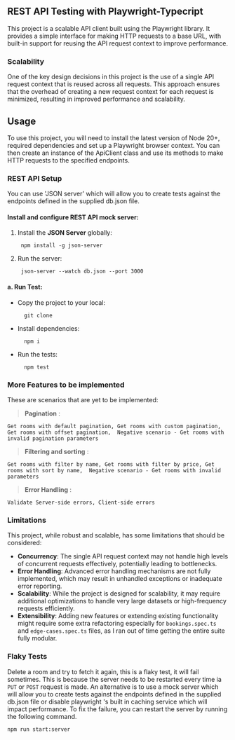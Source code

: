 ## **REST API Testing with Playwright-Typecript**

This project is a scalable API client built using the Playwright library. It provides a simple interface for making HTTP requests to a base URL, with built-in support for reusing the API request context to improve performance.

### **Scalability**

One of the key design decisions in this project is the use of a single API request context that is reused across all requests. This approach ensures that the overhead of creating a new request context for each request is minimized, resulting in improved performance and scalability.

## Usage

To use this project, you will need to install the latest version of Node 20+, required dependencies and set up a Playwright browser context. You can then create an instance of the ApiClient class and use its methods to make HTTP requests to the specified endpoints.


### **REST API Setup**
You can use 'JSON server' which will allow you to create tests against the endpoints defined in the supplied db.json file.

#### Install and configure REST API mock server:
1. Install the **JSON Server** globally:

        npm install -g json-server

2. Run the server:

        json-server --watch db.json --port 3000


#### a. **Run Test**:
- Copy the project to your local:

        git clone 

- Install dependencies:

        npm i

- Run the tests:

        npm test


### **More Features to be implemented**

These are scenarios that are yet to be implemented:

>   **Pagination** :

    Get rooms with default pagination, Get rooms with custom pagination, Get rooms with offset pagination,  Negative scenario - Get rooms with invalid pagination parameters

>   **Filtering and sorting** :

    Get rooms with filter by name, Get rooms with filter by price, Get rooms with sort by name,  Negative scenario - Get rooms with invalid parameters

>   **Error Handling** :

    Validate Server-side errors, Client-side errors


### **Limitations**

This project, while robust and scalable, has some limitations that should be considered:

- **Concurrency**: The single API request context may not handle high levels of concurrent requests effectively, potentially leading to bottlenecks.
- **Error Handling**: Advanced error handling mechanisms are not fully implemented, which may result in unhandled exceptions or inadequate error reporting.
- **Scalability**: While the project is designed for scalability, it may require additional optimizations to handle very large datasets or high-frequency requests efficiently.
- **Extensibility**: Adding new features or extending existing functionality might require some extra refactoring especially for `bookings.spec.ts` and `edge-cases.spec.ts` files, as I ran out of time getting the entire suite fully modular.

### **Flaky Tests**

Delete a room and try to fetch it again, this is a flaky test, it will fail sometimes.
This is because the server needs to be restarted every time ia `PUT` or `POST` request is made. An alternative is to use a mock server which will allow you to create tests against the endpoints defined in the supplied db.json file or disable playwright 's built in caching service which will impact performance. To fix the failure, you can restart the server by running the following command.

    npm run start:server



